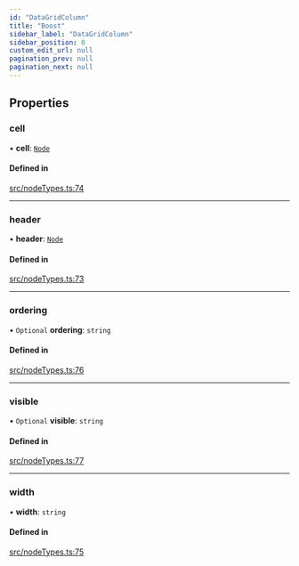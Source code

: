 ```yaml
---
id: "DataGridColumn"
title: "Boost"
sidebar_label: "DataGridColumn"
sidebar_position: 0
custom_edit_url: null
pagination_prev: null
pagination_next: null
---
```


## Properties

### cell

• **cell**: [`Node`](../modules.md#node)

#### Defined in

[src/nodeTypes.ts:74](https://github.com/yolmio/boost/blob/5cada48/src/nodeTypes.ts#L74)

___

### header

• **header**: [`Node`](../modules.md#node)

#### Defined in

[src/nodeTypes.ts:73](https://github.com/yolmio/boost/blob/5cada48/src/nodeTypes.ts#L73)

___

### ordering

• `Optional` **ordering**: `string`

#### Defined in

[src/nodeTypes.ts:76](https://github.com/yolmio/boost/blob/5cada48/src/nodeTypes.ts#L76)

___

### visible

• `Optional` **visible**: `string`

#### Defined in

[src/nodeTypes.ts:77](https://github.com/yolmio/boost/blob/5cada48/src/nodeTypes.ts#L77)

___

### width

• **width**: `string`

#### Defined in

[src/nodeTypes.ts:75](https://github.com/yolmio/boost/blob/5cada48/src/nodeTypes.ts#L75)
